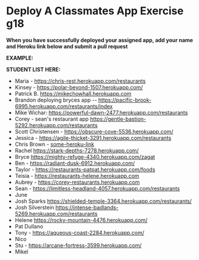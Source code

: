 # Deploy A Classmates App Exercise g18

__When you have successfully deployed your assigned app, add your name and Heroku link below and submit a pull request__

__EXAMPLE:__


__STUDENT LIST HERE:__

* Maria - https://chris-rest.herokuapp.com/restaurants
* Kinsey - https://polar-beyond-1507.herokuapp.com/
* Patrick B. https://mikechowhall.herokuapp.com
* Brandon deploying bryces app -- https://pacific-brook-6995.herokuapp.com/restaurants/index
* Mike Wichar: https://powerful-dawn-2477.herokuapp.com/restaurants
* Corey - sean's restaurant app https://gentle-bastion-5292.herokuapp.com/restaurants
* Scott Christensen - https://obscure-cove-5536.herokuapp.com/
* Jessica - https://agile-thicket-3291.herokuapp.com/restaurants
* Chris Brown - [some-heroku-link](https://silvercrud.herokuapp.com/)
* Rachel https://stark-depths-7278.herokuapp.com/
* Bryce https://mighty-refuge-4340.herokuapp.com/zagat
* Ben - https://radiant-dusk-6912.herokuapp.com/
* Taylor - https://restaurants-patpat.herokuapp.com/foods
* Teisia - https://restaurants-helene.herokuapp.com
* Aubrey - https://corey-restaurants.herokuapp.com
* Sean - https://limitless-headland-4057.herokuapp.com/restaurants
* June
* Josh Sparks https://shielded-temple-3364.herokuapp.com/restaurants/
* Josh Silverstein https://intense-badlands-5269.herokuapp.com/restaurants
* Helene https://rocky-mountain-4476.herokuapp.com/
* Pat Dullano
* Tony - https://aqueous-coast-2284.herokuapp.com/
* Nico
* Stu - https://arcane-fortress-3599.herokuapp.com/
* Mikel
